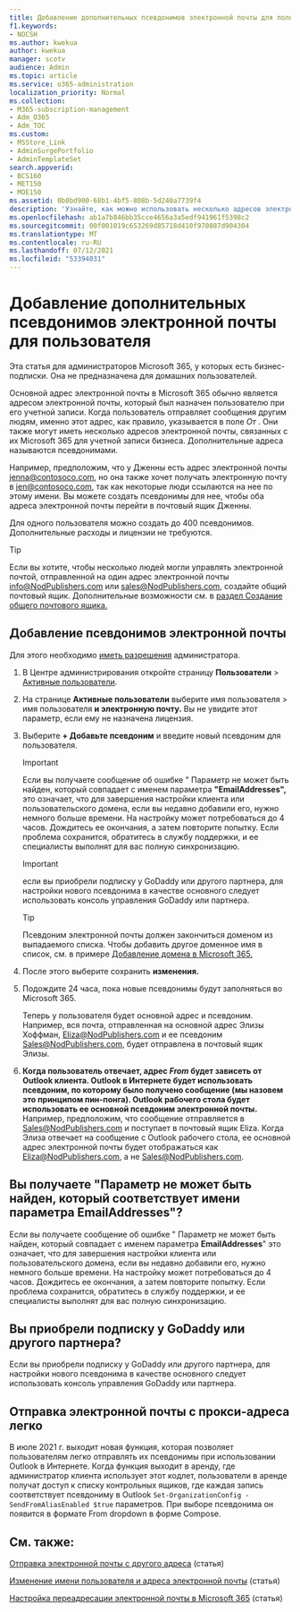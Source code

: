 ```yaml
---
title: Добавление дополнительных псевдонимов электронной почты для пользователя
f1.keywords:
- NOCSH
ms.author: kwekua
author: kwekua
manager: scotv
audience: Admin
ms.topic: article
ms.service: o365-administration
localization_priority: Normal
ms.collection:
- M365-subscription-management
- Adm_O365
- Adm_TOC
ms.custom:
- MSStore_Link
- AdminSurgePortfolio
- AdminTemplateSet
search.appverid:
- BCS160
- MET150
- MOE150
ms.assetid: 0b0bd900-68b1-4bf5-808b-5d240a7739f4
description: 'Узнайте, как можно использовать несколько адресов электронной почты, называемых псевдонимом электронной почты, связанных с Microsoft 365 учетной записью бизнеса. '
ms.openlocfilehash: ab1a7b846bb35cce4656a3a5edf941961f5398c2
ms.sourcegitcommit: 00f001019c653269d85718d410f970887d904304
ms.translationtype: MT
ms.contentlocale: ru-RU
ms.lasthandoff: 07/12/2021
ms.locfileid: "53394031"
---
```

# <a name="add-another-email-alias-for-a-user"></a>Добавление дополнительных псевдонимов электронной почты для пользователя
  
Эта статья для администраторов Microsoft 365, у которых есть бизнес-подписки. Она не предназначена для домашних пользователей.
  
Основной адрес электронной почты в Microsoft 365 обычно является адресом электронной почты, который был назначен пользователю при его учетной записи. Когда пользователь отправляет сообщения другим людям, именно этот адрес, как правило, указывается в поле  *От*  . Они также могут иметь несколько адресов электронной почты, связанных с их Microsoft 365 для учетной записи бизнеса. Дополнительные адреса называются псевдонимами. 
  
Например, предположим, что у Дженны есть адрес электронной почты jenna@contosoco.com, но она также хочет получать электронную почту в jen@contosoco.com, так как некоторые люди ссылаются на нее по этому имени. Вы можете создать псевдонимы для нее, чтобы оба адреса электронной почты перейти в почтовый ящик Дженны.
  
Для одного пользователя можно создать до 400 псевдонимов. Дополнительные расходы и лицензии не требуются.
  
> [!Tip]
> Если вы хотите, чтобы несколько людей могли управлять электронной почтой, отправленной на один адрес электронной почты info@NodPublishers.com или sales@NodPublishers.com, создайте общий почтовый ящик. Дополнительные возможности см. в [раздел Создание общего почтового ящика.](create-a-shared-mailbox.md)
  
## <a name="add-email-aliases-to-a-user"></a>Добавление псевдонимов электронной почты

Для этого необходимо [иметь разрешения](../add-users/about-admin-roles.md) администратора. 

1. В Центре администрирования откройте страницу **Пользователи** \> <a href="https://go.microsoft.com/fwlink/p/?linkid=834822" target="_blank">Активные пользователи</a>.

2. На странице **Активные пользователи** выберите имя пользователя > имя пользователя **и электронную почту.** Вы не увидите этот параметр, если ему не назначена лицензия. 
    
3. Выберите **+ Добавьте псевдоним** и введите новый псевдоним для пользователя.   
    
    > [!Important] 
    > Если вы получаете сообщение об ошибке " Параметр не может быть найден, который совпадает с именем параметра **"EmailAddresses",** это означает, что для завершения настройки клиента или пользовательского домена, если вы недавно добавили его, нужно немного больше времени. На настройку может потребоваться до 4 часов. Дождитесь ее окончания, а затем повторите попытку. Если проблема сохранится, обратитесь в службу поддержки, и ее специалисты выполнят для вас полную синхронизацию.
    
  
    > [!IMPORTANT]
    > если вы приобрели подписку у GoDaddy или другого партнера, для настройки нового псевдонима в качестве основного следует использовать консоль управления GoDaddy или партнера. 
  
    > [!TIP]
    > Псевдоним электронной почты должен закончиться доменом из выпадаемого списка. Чтобы добавить другое доменное имя в список, см. в примере [Добавление домена в Microsoft 365.](../setup/add-domain.md) 
  
     
5. После этого выберите сохранить **изменения.**
    
6. Подождите 24 часа, пока новые псевдонимы будут заполняться во Microsoft 365.
    
    Теперь у пользователя будет основной адрес и псевдоним. Например, вся почта, отправленная на основной адрес Элизы Хоффман, Eliza@NodPublishers.com и ее псевдоним Sales@NodPublishers.com, будет отправлена в почтовый ящик Элизы.
    
  
7. **Когда пользователь отвечает, адрес *From* будет зависеть от Outlook клиента. Outlook в Интернете будет использовать псевдоним, по которому было получено сообщение (мы назовем это принципом пин-понга). Outlook рабочего стола будет использовать ее основной псевдоним электронной почты.** Например, предположим, что сообщение отправляется в Sales@NodPublishers.com и поступает в почтовый ящик Eliza. Когда Элиза отвечает на сообщение с Outlook рабочего стола, ее основной адрес электронной почты будет отображаться как Eliza@NodPublishers.com, а не Sales@NodPublishers.com.
    
## <a name="did-you-get-a-parameter-cannot-be-found-that-matches-parameter-name-emailaddresses"></a>Вы получаете "Параметр не может быть найден, который соответствует имени параметра EmailAddresses"?

Если вы получаете сообщение об ошибке " Параметр не может быть найден, который совпадает с именем параметра **EmailAddresses**" это означает, что для завершения настройки клиента или пользовательского домена, если вы недавно добавили его, нужно немного больше времени. На настройку может потребоваться до 4 часов. Дождитесь ее окончания, а затем повторите попытку. Если проблема сохранится, обратитесь в службу поддержки, и ее специалисты выполнят для вас полную синхронизацию.
  
## <a name="did-you-purchase-your-subscription-from-godaddy-or-another-partner"></a>Вы приобрели подписку у GoDaddy или другого партнера?


Если вы приобрели подписку у GoDaddy или другого партнера, для настройки нового псевдонима в качестве основного следует использовать консоль управления GoDaddy или партнера.

## <a name="sending-email-from-the-proxy-address-easily"></a>Отправка электронной почты с прокси-адреса легко

В июле 2021 г. выходит новая функция, которая позволяет пользователям легко отправлять их псевдонимы при использовании Outlook в Интернете. Когда функция выходит в аренду, где администратор клиента использует этот кодлет, пользователи в аренде получат доступ к списку контрольных ящиков, где каждая запись соответствует псевдониму в Outlook `Set-OrganizationConfig -SendFromAliasEnabled $true` параметров. При выборе псевдонима он появится в формате From dropdown в форме Compose.
  
## <a name="related-content"></a>См. также:

[Отправка электронной почты с другого адреса](https://support.microsoft.com/office/ccba89cb-141c-4a36-8c56-6d16a8556d2e) (статья)

[Изменение имени пользователя и адреса электронной почты](../add-users/change-a-user-name-and-email-address.md) (статья)

[Настройка переадресации электронной почты в Microsoft 365](configure-email-forwarding.md) (статья)
